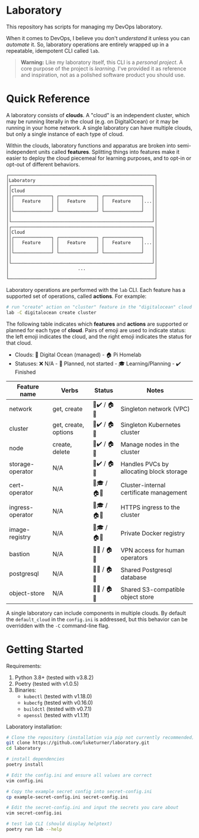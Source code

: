 # Laboratory

This repository has scripts for managing my DevOps laboratory.

When it comes to DevOps, I believe you don't _understand_ it unless you can _automate_ it. So, laboratory operations are entirely wrapped up in a repeatable, idempotent CLI called `lab`.

> **Warning:** Like my laboratory itself, this CLI is a _personal project_. A core purpose of the project is _learning_. I've provided it as reference and inspiration, not as a polished software product you should use.

# Quick Reference

A laboratory consists of **clouds**. A "cloud" is an independent cluster, which may be running literally in the cloud (e.g. on DigitalOcean) or it may be running in your home network. A single laboratory can have multiple clouds, but only a single instance of each type of cloud.

Within the clouds, laboratory functions and apparatus are broken into semi-independent units called **features**. Splitting things into features make it easier to deploy the cloud piecemeal for learning purposes, and to opt-in or opt-out of different behaviors.

```
┌───────────────────────────────────────────────────────┐
│Laboratory                                             │
│┌─────────────────────────────────────────────────────┐│
││Cloud                                                ││
││┌──────────────┐ ┌──────────────┐ ┌──────────────┐   ││
│││   Feature    │ │   Feature    │ │   Feature    │...││
│││              │ │              │ │              │   ││
││└──────────────┘ └──────────────┘ └──────────────┘   ││
││                                                     ││
│└─────────────────────────────────────────────────────┘│
│┌─────────────────────────────────────────────────────┐│
││Cloud                                                ││
││┌──────────────┐ ┌──────────────┐ ┌──────────────┐   ││
│││   Feature    │ │   Feature    │ │   Feature    │...││
│││              │ │              │ │              │   ││
││└──────────────┘ └──────────────┘ └──────────────┘   ││
││                                                     ││
│└─────────────────────────────────────────────────────┘│
│                          ...                          │
│                                                       │
└───────────────────────────────────────────────────────┘
```

Laboratory operations are performed with the `lab` CLI. Each feature has a supported set of operations, called **actions**. For example:

```bash
# run "create" action on "cluster" feature in the "digitalocean" cloud
lab -C digitalocean create cluster
```

The following table indicates which **features** and **actions** are supported or planned for each type of **cloud**. Pairs of emoji are used to indicate status: the left emoji indicates the cloud, and the right emoji indicates the status for that cloud.

- Clouds: :ocean: Digital Ocean (managed) - :house: Pi Homelab
- Statuses: :x: N/A - :ghost: Planned, not started - :mortar_board: Learning/Planning - :heavy_check_mark: Finished 

| Feature name | Verbs | Status | Notes
|-|-|-|-|
| network           | get, create           | :ocean::heavy_check_mark: / :house::ghost: | Singleton network (VPC)
| cluster           | get, create, options  | :ocean::heavy_check_mark: / :house::ghost: | Singleton Kubernetes cluster
| node              | create, delete        | :ocean::heavy_check_mark: / :house::ghost: | Manage nodes in the cluster
| storage-operator  | N/A                   | :ocean::heavy_check_mark: / :house::ghost: | Handles PVCs by allocating block storage
| cert-operator     | N/A                   | :ocean::mortar_board: / :house::ghost: | Cluster-internal certificate management
| ingress-operator  | N/A                   | :ocean::mortar_board: / :house::ghost: | HTTPS ingress to the cluster
| image-registry    | N/A                   | :ocean::mortar_board: / :house::ghost: | Private Docker registry
| bastion           | N/A                   | :ocean::ghost: / :house::ghost: | VPN access for human operators
| postgresql        | N/A                   | :ocean::ghost: / :house::ghost: | Shared Postgresql database
| object-store      | N/A                   | :ocean::ghost: / :house::ghost: | Shared S3-compatible object store

A single laboratory can include components in multiple clouds. By default the `default_cloud` in the `config.ini` is addressed, but this behavior can be overridden with the `-C` command-line flag.

# Getting Started

Requirements:

1. Python 3.8+ (tested with v3.8.2)
2. Poetry (tested with v1.0.5)
3. Binaries:
    - `kubectl` (tested with v1.18.0)
    - `kubecfg` (tested with v0.16.0)
    - `buildctl` (tested with v0.7.1)
    - `openssl` (tested with v1.1.1f)

Laboratory installation:

``` bash
# Clone the repository (installation via pip not currently recommended)
git clone https://github.com/luketurner/laboratory.git
cd laboratory

# install dependencies
poetry install

# Edit the config.ini and ensure all values are correct
vim config.ini

# Copy the example secret config into secret-config.ini
cp example-secret-config.ini secret-config.ini

# Edit the secret-config.ini and input the secrets you care about
vim secret-config.ioi

# test lab CLI (should display helptext)
poetry run lab --help
```